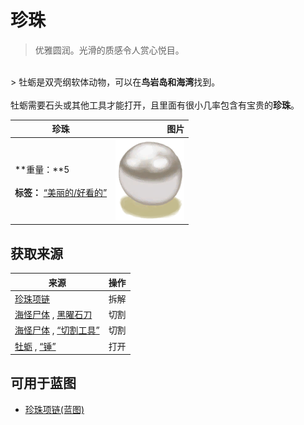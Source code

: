 # 珍珠  
> 优雅圆润。光滑的质感令人赏心悦目。  
<br>  
> 牡蛎是双壳纲软体动物，可以在<b>鸟岩岛和海湾</b>找到。<br><br>牡蛎需要石头或其他工具才能打开，且里面有很小几率包含有宝贵的<b>珍珠</b>。  
  
  珍珠  |   图片   
 ----  |  ----:   
 **重量：**5<br><br>**标签：**	[“美丽的/好看的”](tag_Pretty.md)  |  <img decoding="async" src="Sprite/Pearl.png" href="a.md" style="max-width:300px;max-height:300px;">   
  
## 获取来源  
来源  |  操作  
----  |  ----  
[珍珠项链](PearlNecklace.md)  |  拆解  
[海怪尸体](SeahoundCarcass.md) , [黑曜石刀](KnifeObsidian.md)  |  切割  
[海怪尸体](SeahoundCarcass.md) , [“切割工具”](tag_Cutter.md)  |  切割  
[牡蛎](Oyster.md) , [“锤”](tag_Hammer.md)  |  打开  
## 可用于蓝图  
- [珍珠项链(蓝图)](Bp_PearlNecklace.md)  
  
  
